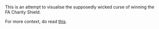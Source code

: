 This is an attempt to visualise the supposedly wicked curse of winning
the FA Charity Shield.

For more context, do read [this](http://blog.sdqali.in/blog/2012/08/15/curse-of-the-community-shield-or-not/).
